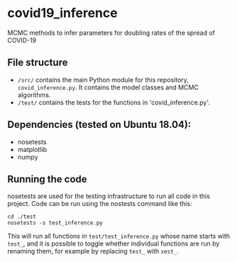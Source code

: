 # covid19_inference
MCMC methods to infer parameters for doubling rates of the spread of COVID-19

## File structure

- `/src/` contains the main Python module for this repository, `covid_inference.py`. It contains the model classes and MCMC algorithms.
- `/test/` contains the tests for the functions in 'covid_inference.py'.

## Dependencies (tested on Ubuntu 18.04):

- nosetests
- matplotlib
- numpy

## Running the code

nosetests are used for the testing infrastructure to run all code in this project. Code can be run using the nostests command like this:

~~~
cd ./test
nosetests -s test_inference.py
~~~

This will run all functions in `test/test_inference.py` whose name starts with `test_`, and it is possible to toggle whether individual functions are run by renaming them, for example by replacing `test_` with `xest_`.
